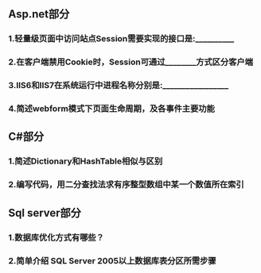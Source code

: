 ## Asp.net部分

### 1.轻量级页面中访问站点Session需要实现的接口是:__________

### 2.在客户端禁用Cookie时，Session可通过________方式区分客户端

### 3.IIS6和IIS7在系统运行中进程名称分别是:_________________

### 4.简述webform模式下页面生命周期，及各事件主要功能

## C#部分

### 1.简述Dictionary和HashTable相似与区别

### 2.编写代码，用二分查找法求有序整型数组中某一个数值所在索引

## Sql server部分

### 1.数据库优化方式有哪些？

### 2.简单介绍 SQL Server 2005以上数据库表分区所需步骤